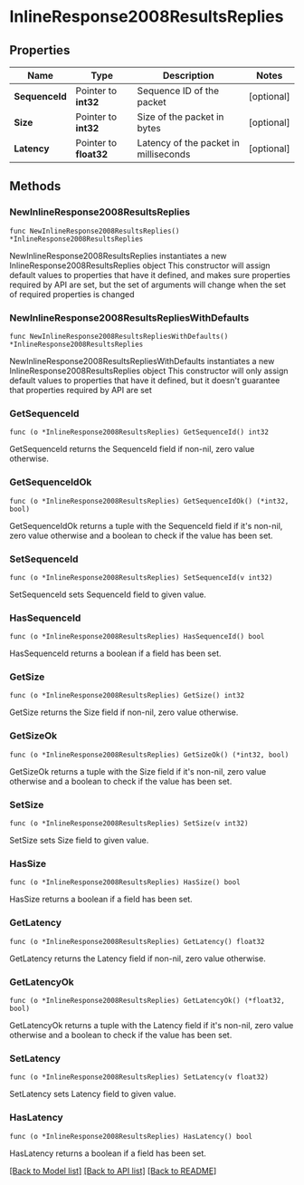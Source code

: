 # InlineResponse2008ResultsReplies

## Properties

Name | Type | Description | Notes
------------ | ------------- | ------------- | -------------
**SequenceId** | Pointer to **int32** | Sequence ID of the packet | [optional] 
**Size** | Pointer to **int32** | Size of the packet in bytes | [optional] 
**Latency** | Pointer to **float32** | Latency of the packet in milliseconds | [optional] 

## Methods

### NewInlineResponse2008ResultsReplies

`func NewInlineResponse2008ResultsReplies() *InlineResponse2008ResultsReplies`

NewInlineResponse2008ResultsReplies instantiates a new InlineResponse2008ResultsReplies object
This constructor will assign default values to properties that have it defined,
and makes sure properties required by API are set, but the set of arguments
will change when the set of required properties is changed

### NewInlineResponse2008ResultsRepliesWithDefaults

`func NewInlineResponse2008ResultsRepliesWithDefaults() *InlineResponse2008ResultsReplies`

NewInlineResponse2008ResultsRepliesWithDefaults instantiates a new InlineResponse2008ResultsReplies object
This constructor will only assign default values to properties that have it defined,
but it doesn't guarantee that properties required by API are set

### GetSequenceId

`func (o *InlineResponse2008ResultsReplies) GetSequenceId() int32`

GetSequenceId returns the SequenceId field if non-nil, zero value otherwise.

### GetSequenceIdOk

`func (o *InlineResponse2008ResultsReplies) GetSequenceIdOk() (*int32, bool)`

GetSequenceIdOk returns a tuple with the SequenceId field if it's non-nil, zero value otherwise
and a boolean to check if the value has been set.

### SetSequenceId

`func (o *InlineResponse2008ResultsReplies) SetSequenceId(v int32)`

SetSequenceId sets SequenceId field to given value.

### HasSequenceId

`func (o *InlineResponse2008ResultsReplies) HasSequenceId() bool`

HasSequenceId returns a boolean if a field has been set.

### GetSize

`func (o *InlineResponse2008ResultsReplies) GetSize() int32`

GetSize returns the Size field if non-nil, zero value otherwise.

### GetSizeOk

`func (o *InlineResponse2008ResultsReplies) GetSizeOk() (*int32, bool)`

GetSizeOk returns a tuple with the Size field if it's non-nil, zero value otherwise
and a boolean to check if the value has been set.

### SetSize

`func (o *InlineResponse2008ResultsReplies) SetSize(v int32)`

SetSize sets Size field to given value.

### HasSize

`func (o *InlineResponse2008ResultsReplies) HasSize() bool`

HasSize returns a boolean if a field has been set.

### GetLatency

`func (o *InlineResponse2008ResultsReplies) GetLatency() float32`

GetLatency returns the Latency field if non-nil, zero value otherwise.

### GetLatencyOk

`func (o *InlineResponse2008ResultsReplies) GetLatencyOk() (*float32, bool)`

GetLatencyOk returns a tuple with the Latency field if it's non-nil, zero value otherwise
and a boolean to check if the value has been set.

### SetLatency

`func (o *InlineResponse2008ResultsReplies) SetLatency(v float32)`

SetLatency sets Latency field to given value.

### HasLatency

`func (o *InlineResponse2008ResultsReplies) HasLatency() bool`

HasLatency returns a boolean if a field has been set.


[[Back to Model list]](../README.md#documentation-for-models) [[Back to API list]](../README.md#documentation-for-api-endpoints) [[Back to README]](../README.md)


